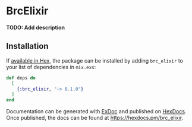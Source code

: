 # BrcElixir

**TODO: Add description**

## Installation

If [available in Hex](https://hex.pm/docs/publish), the package can be installed
by adding `brc_elixir` to your list of dependencies in `mix.exs`:

```elixir
def deps do
  [
    {:brc_elixir, "~> 0.1.0"}
  ]
end
```

Documentation can be generated with [ExDoc](https://github.com/elixir-lang/ex_doc)
and published on [HexDocs](https://hexdocs.pm). Once published, the docs can
be found at <https://hexdocs.pm/brc_elixir>.

